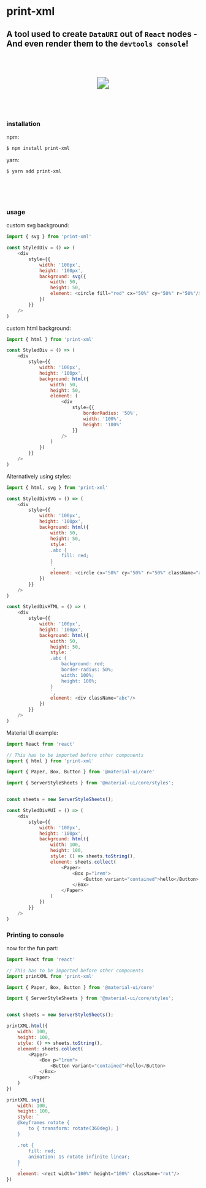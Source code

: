 # print-xml
## A tool used to create `DataURI` out of `React` nodes - And even render them to the `devtools console`!

<br />
<br />
<br />


<p align="center">
	<a href="https://codesandbox.io/s/printxml-demo-w8ozv?file=/src/App.js">
		<img src="https://img.shields.io/badge/Live%20Demo-CodeSandbox-lightgrey" style="transform: scale(2)"/>
	</a>
</p>

<br />
<br />
<br />

### installation
npm:
```bash
$ npm install print-xml
```
yarn:
```bash
$ yarn add print-xml
```

<br />
<br />
<br />

### usage
custom svg background:
```js
import { svg } from 'print-xml'

const StyledDiv = () => (
	<div
		style={{
			width: '100px',
			height: '100px',
			background: svg({
				width: 50,
				height: 50,
				element: <circle fill="red" cx="50%" cy="50%" r="50%"/>
			})
		}}
	/>
)
```
custom html background:
```js
import { html } from 'print-xml'

const StyledDiv = () => (
	<div
		style={{
			width: '100px',
			height: '100px',
			background: html({
				width: 50,
				height: 50,
				element: (
					<div
						style={{
							borderRadius: '50%',
							width: '100%',
							height: '100%'
						}}
					/>
				)
			})
		}}
	/>
)
```
Alternatively using styles:
```js
import { html, svg } from 'print-xml'

const StyledDivSVG = () => (
	<div
		style={{
			width: '100px',
			height: '100px',
			background: html({
				width: 50,
				height: 50,
				style: `
				.abc {
					fill: red;
				}
				`,
				element: <circle cx="50%" cy="50%" r="50%" className="abc"/>
			})
		}}
	/>
)

const StyledDivHTML = () => (
	<div
		style={{
			width: '100px',
			height: '100px',
			background: html({
				width: 50,
				height: 50,
				style: `
				.abc {
					background: red;
					border-radius: 50%;
					width: 100%;
					height: 100%;
				}
				`,
				element: <div className="abc"/>
			})
		}}
	/>
)
```
Material UI example:
```js
import React from 'react'

// This has to be imported before other components
import { html } from 'print-xml'

import { Paper, Box, Button } from '@material-ui/core'

import { ServerStyleSheets } from '@material-ui/core/styles';


const sheets = new ServerStyleSheets();

const StyledDivMUI = () => (
	<div
		style={{
			width: '100px',
			height: '100px',
			background: html({
				width: 100,
				height: 100,
				style: () => sheets.toString(),
				element: sheets.collect(
					<Paper>
						<Box p="1rem">
							<Button variant="contained">hello</Button>
						</Box>
					</Paper>
				)
			})
		}}
	/>
)
```

### Printing to console
now for the fun part:

```js
import React from 'react'

// This has to be imported before other components
import printXML from 'print-xml'

import { Paper, Box, Button } from '@material-ui/core'

import { ServerStyleSheets } from '@material-ui/core/styles';


const sheets = new ServerStyleSheets();

printXML.html({
	width: 100,
	height: 100,
	style: () => sheets.toString(),
	element: sheets.collect(
		<Paper>
			<Box p="1rem">
				<Button variant="contained">hello</Button>
			</Box>
		</Paper>
	)
})

printXML.svg({
	width: 100,
	height: 100,
	style: `
	@keyframes rotate {
		to { transform: rotate(360deg); }
	}

	.rot {
		fill: red;
		animation: 1s rotate infinite linear;
	}
	`,
	element: <rect width="100%" height="100%" className="rot"/>
})
```

